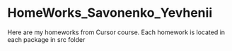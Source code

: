 # HomeWorks_Savonenko_Yevhenii
Here are my homeworks from Cursor course. Each homework is located in each package in src folder

